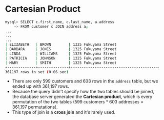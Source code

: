 # Cartesian Product

```bash
mysql> SELECT c.first_name, c.last_name, a.address
    -> FROM customer c JOIN address a;
...
...
...
| ELIZABETH   | BROWN        | 1325 Fukuyama Street                   |
| BARBARA     | JONES        | 1325 Fukuyama Street                   |
| LINDA       | WILLIAMS     | 1325 Fukuyama Street                   |
| PATRICIA    | JOHNSON      | 1325 Fukuyama Street                   |
| MARY        | SMITH        | 1325 Fukuyama Street                   |
+-------------+--------------+----------------------------------------+
361197 rows in set (0.06 sec)
```

- There are only 599 customers and 603 rows in the `address` table, but we ended up with 361,197 rows.
- Because the query didn't specify how the two tables should be joined, the database server generated the **Cartesian product**, which is every permutation of the two tables (599 customers * 603 addresses = 361,197 permutations).
- This type of join is a **cross join** and it's rarely used.